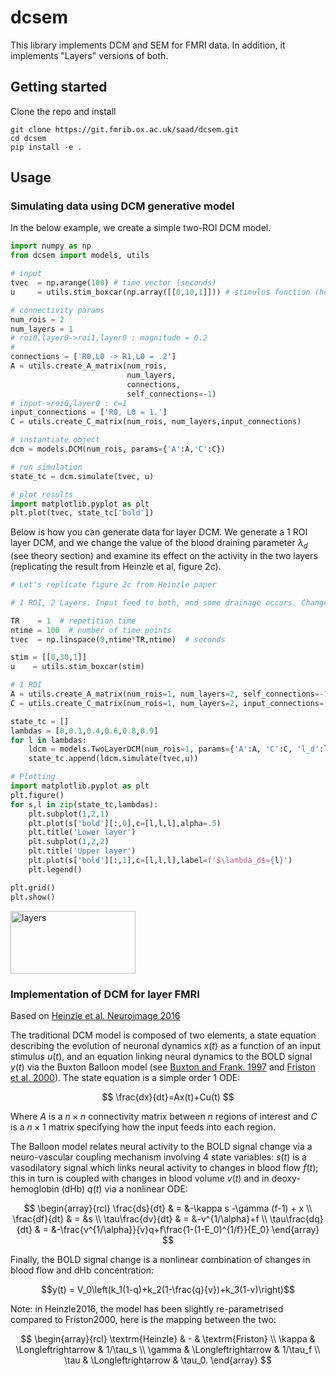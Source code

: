 # dcsem

This library implements DCM and SEM for FMRI data. In addition, it implements "Layers" versions of both.



## Getting started

Clone the repo and install
```commandline
git clone https://git.fmrib.ox.ac.uk/saad/dcsem.git
cd dcsem
pip install -e .
```

## Usage

### Simulating data using DCM generative model
In the below example, we create a simple two-ROI DCM model. 
```python
import numpy as np
from dcsem import models, utils

# input
tvec  = np.arange(100) # time vector (seconds)
u     = utils.stim_boxcar(np.array([[0,10,1]])) # stimulus function (here onset=0, duration=10s, magnitude=1)

# connectivity params
num_rois = 2
num_layers = 1
# roi0,layer0->roi1,layer0 : magnitude = 0.2
# 
connections = ['R0,L0 -> R1,L0 = .2']
A = utils.create_A_matrix(num_rois,
                          num_layers,
                          connections,
                          self_connections=-1)
# input->roi0,layer0 : c=1
input_connections = ['R0, L0 = 1.']
C = utils.create_C_matrix(num_rois, num_layers,input_connections)

# instantiate object
dcm = models.DCM(num_rois, params={'A':A,'C':C})

# run simulation
state_tc = dcm.simulate(tvec, u)

# plot results
import matplotlib.pyplot as plt
plt.plot(tvec, state_tc['bold'])
```

Below is how you can generate data for layer DCM. We generate a 1 ROI layer DCM, and we change the value of the blood draining parameter $\lambda_d$ (see theory section) and examine its effect on the activity in the two layers (replicating the result from Heinzle et al, figure 2c).

```python
# Let's replicate figure 2c from Heinzle paper

# 1 ROI, 2 Layers. Input feed to both, and some drainage occurs. Change lambda then plot upper and lower layer separately

TR    = 1  # repetition time
ntime = 100  # number of time points 
tvec  = np.linspace(0,ntime*TR,ntime)  # seconds

stim = [[0,30,1]]
u    = utils.stim_boxcar(stim)

# 1 ROI
A = utils.create_A_matrix(num_rois=1, num_layers=2, self_connections=-1.)
C = utils.create_C_matrix(num_rois=1, num_layers=2, input_connections=['R0,L0=1.','R0,L1=1.'])

state_tc = []
lambdas = [0,0.1,0.4,0.6,0.8,0.9] 
for l in lambdas:
    ldcm = models.TwoLayerDCM(num_rois=1, params={'A':A, 'C':C, 'l_d':l})
    state_tc.append(ldcm.simulate(tvec,u))

# Plotting
import matplotlib.pyplot as plt
plt.figure()
for s,l in zip(state_tc,lambdas):
    plt.subplot(1,2,1)
    plt.plot(s['bold'][:,0],c=[l,l,l],alpha=.5)
    plt.title('Lower layer')    
    plt.subplot(1,2,2)
    plt.title('Upper layer')    
    plt.plot(s['bold'][:,1],c=[l,l,l],label=f'$\lambda_d$={l}')
    plt.legend()

plt.grid()
plt.show()
```
<img src="dcsem/static/DCM_layers_lambda.jpg" alt="layers" width="200" height="100">

### Implementation of DCM for layer FMRI

Based on [Heinzle et al. Neuroimage 2016](https://www.sciencedirect.com/science/article/pii/S1053811915009350)

The traditional DCM model is composed of two elements, a state equation describing the evolution of neuronal dynamics $x(t)$ as a function of an input stimulus $u(t)$, and an equation linking neural dynamics to the BOLD signal $y(t)$ via the Buxton Balloon model (see [Buxton and Frank. 1997](https://pubmed.ncbi.nlm.nih.gov/8978388/) and [Friston et al. 2000](https://www.sciencedirect.com/science/article/pii/S105381190090630X)). The state equation is a simple order 1 ODE:

$$ \frac{dx}{dt}=Ax(t)+Cu(t) $$

Where $A$ is a $n\times n$ connectivity matrix between $n$ regions of interest and $C$ is a $n \times 1$ matrix specifying how the input feeds into each region.

The Balloon model relates neural activity to the BOLD signal change via a neuro-vascular coupling mechanism involving 4 state variables: $s(t)$ is a vasodilatory signal which links neural activity to changes in blood flow $f(t)$; this in turn is coupled with changes in blood volume $v(t)$ and in deoxy-hemoglobin (dHb) $q(t)$ via a nonlinear ODE:

$$
\begin{array}{rcl}
\frac{ds}{dt} & = &-\kappa s -\gamma (f-1) + x \\
\frac{df}{dt} & = &s \\
\tau\frac{dv}{dt} & = &-v^{1/\alpha}+f \\
\tau\frac{dq}{dt} & = &-\frac{v^{1/\alpha}}{v}q+f\frac{1-(1-E_0)^{1/f}}{E_0}
\end{array}
$$

Finally, the BOLD signal change is a nonlinear combination of changes in blood flow and dHb concentration:

$$y(t) = V_0\left(k_1(1-q)+k_2(1-\frac{q}{v})+k_3(1-v)\right)$$

Note: in Heinzle2016, the model has been slightly re-parametrised compared to Friston2000, here is the mapping between the two:

$$
\begin{array}{rcl}
\textrm{Heinzle} & - & \textrm{Friston} \\
\kappa & \Longleftrightarrow & 1/\tau_s \\
\gamma & \Longleftrightarrow & 1/\tau_f \\
\tau & \Longleftrightarrow & \tau_0.
\end{array}
$$
